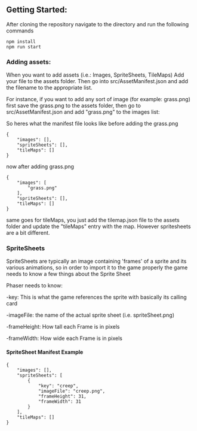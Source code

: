 ## Getting Started: 

After cloning the repository navigate to the directory and run the following commands
```
npm install
npm run start
```

### Adding assets:

When you want to add assets (i.e.: Images, SpriteSheets, TileMaps) Add your file to the assets folder. Then go into src/AssetManifest.json and add the filename to the appropriate list. 

For instance, if you want to add any sort of image (for example: grass.png) first save the grass.png to the assets folder, then go to src/AssetManifest.json and add "grass.png" to the images list:

So heres what the manifest file looks like before adding the grass.png
```
{
	"images": [],
	"spriteSheets": [],
	"tileMaps": []
}
```

now after adding grass.png

```
{
	"images": [
		"grass.png"
	],
	"spriteSheets": [],
	"tileMaps": []
}
```

same goes for tileMaps, you just add the tilemap.json file to the assets folder and update the "tileMaps" entry with the map. However spritesheets are a bit different. 

### SpriteSheets

SpriteSheets are typically an image containing 'frames' of a sprite and its various animations, so in order to import it to the game properly the game needs to know a few things about the Sprite Sheet

Phaser needs to know: 

-key: This is what the game references the sprite with basically its calling card

-imageFile: the name of the actual sprite sheet (i.e. spriteSheet.png)

-frameHeight: How tall each Frame is in pixels

-frameWidth: How wide each Frame is in pixels

#### SpriteSheet Manifest Example
```
{
	"images": [],
	"spriteSheets": [
		{
			"key": "creep",
			"imageFile": "creep.png",
			"frameHeight": 31,
			"frameWidth": 31
		}
	],
	"tileMaps": []
}
```
